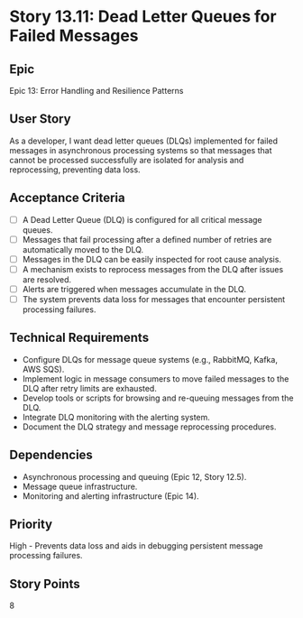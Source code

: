 # Story 13.11: Dead Letter Queues for Failed Messages

## Epic
Epic 13: Error Handling and Resilience Patterns

## User Story
As a developer, I want dead letter queues (DLQs) implemented for failed messages in asynchronous processing systems so that messages that cannot be processed successfully are isolated for analysis and reprocessing, preventing data loss.

## Acceptance Criteria
- [ ] A Dead Letter Queue (DLQ) is configured for all critical message queues.
- [ ] Messages that fail processing after a defined number of retries are automatically moved to the DLQ.
- [ ] Messages in the DLQ can be easily inspected for root cause analysis.
- [ ] A mechanism exists to reprocess messages from the DLQ after issues are resolved.
- [ ] Alerts are triggered when messages accumulate in the DLQ.
- [ ] The system prevents data loss for messages that encounter persistent processing failures.

## Technical Requirements
- Configure DLQs for message queue systems (e.g., RabbitMQ, Kafka, AWS SQS).
- Implement logic in message consumers to move failed messages to the DLQ after retry limits are exhausted.
- Develop tools or scripts for browsing and re-queuing messages from the DLQ.
- Integrate DLQ monitoring with the alerting system.
- Document the DLQ strategy and message reprocessing procedures.

## Dependencies
- Asynchronous processing and queuing (Epic 12, Story 12.5).
- Message queue infrastructure.
- Monitoring and alerting infrastructure (Epic 14).

## Priority
High - Prevents data loss and aids in debugging persistent message processing failures.

## Story Points
8
